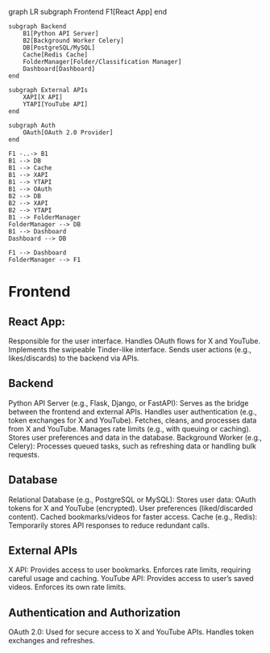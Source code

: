 graph LR
subgraph Frontend
F1[React App]
end

    subgraph Backend
        B1[Python API Server]
        B2[Background Worker Celery]
        DB[PostgreSQL/MySQL]
        Cache[Redis Cache]
        FolderManager[Folder/Classification Manager]
        Dashboard[Dashboard]
    end

    subgraph External APIs
        XAPI[X API]
        YTAPI[YouTube API]
    end

    subgraph Auth
        OAuth[OAuth 2.0 Provider]
    end

    F1 -..-> B1
    B1 --> DB
    B1 --> Cache
    B1 --> XAPI
    B1 --> YTAPI
    B1 --> OAuth
    B2 --> DB
    B2 --> XAPI
    B2 --> YTAPI
    B1 --> FolderManager
    FolderManager --> DB
    B1 --> Dashboard
    Dashboard --> DB

    F1 --> Dashboard
    FolderManager --> F1

# Frontend

## React App:

Responsible for the user interface.
Handles OAuth flows for X and YouTube.
Implements the swipeable Tinder-like interface.
Sends user actions (e.g., likes/discards) to the backend via APIs.

## Backend

Python API Server (e.g., Flask, Django, or FastAPI):
Serves as the bridge between the frontend and external APIs.
Handles user authentication (e.g., token exchanges for X and YouTube).
Fetches, cleans, and processes data from X and YouTube.
Manages rate limits (e.g., with queuing or caching).
Stores user preferences and data in the database.
Background Worker (e.g., Celery):
Processes queued tasks, such as refreshing data or handling bulk requests.

## Database

Relational Database (e.g., PostgreSQL or MySQL):
Stores user data:
OAuth tokens for X and YouTube (encrypted).
User preferences (liked/discarded content).
Cached bookmarks/videos for faster access.
Cache (e.g., Redis):
Temporarily stores API responses to reduce redundant calls.

## External APIs

X API:
Provides access to user bookmarks.
Enforces rate limits, requiring careful usage and caching.
YouTube API:
Provides access to user’s saved videos.
Enforces its own rate limits.

## Authentication and Authorization

OAuth 2.0:
Used for secure access to X and YouTube APIs.
Handles token exchanges and refreshes.
